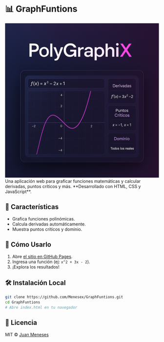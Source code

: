# 📊 GraphFuntions

<img src="preview_resized.png" width="600" alt="Vista previa de GraphFuntions">
Una aplicación web para graficar funciones matemáticas y calcular derivadas, puntos críticos y más.  
**Desarrollado con HTML, CSS y JavaScript**.

## 🌟 Características
- Grafica funciones polinómicas.
- Calcula derivadas automáticamente.
- Muestra puntos críticos y dominio.

## 🚀 Cómo Usarlo
1. Abre [el sitio en GitHub Pages](https://menesex.github.io/GraphFuntions/).
2. Ingresa una función (ej: `x^2 + 3x - 2`).
3. ¡Explora los resultados!

## 🛠️ Instalación Local
```bash
git clone https://github.com/Menesex/GraphFuntions.git
cd GraphFuntions
# Abre index.html en tu navegador
```

## 📝 Licencia
MIT © [Juan Meneses](https://github.com/Menesex)
